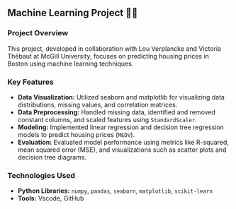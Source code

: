 ## Machine Learning Project 🤖💡

### Project Overview
This project, developed in collaboration with Lou Verplancke and Victoria Thébaut at McGill University, focuses on predicting housing prices in Boston using machine learning techniques.

### Key Features
- **Data Visualization:** Utilized seaborn and matplotlib for visualizing data distributions, missing values, and correlation matrices.
- **Data Preprocessing:** Handled missing data, identified and removed constant columns, and scaled features using `StandardScaler`.
- **Modeling:** Implemented linear regression and decision tree regression models to predict housing prices (`MEDV`).
- **Evaluation:** Evaluated model performance using metrics like R-squared, mean squared error (MSE), and visualizations such as scatter plots and decision tree diagrams.

### Technologies Used
- **Python Libraries:** `numpy`, `pandas`, `seaborn`, `matplotlib`, `scikit-learn`
- **Tools:** Vscode, GitHub
